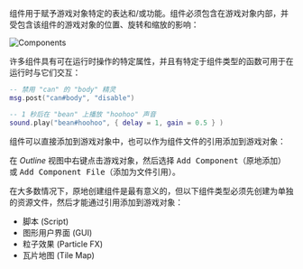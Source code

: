 组件用于赋予游戏对象特定的表达和/或功能。组件必须包含在游戏对象内部，并受包含该组件的游戏对象的位置、旋转和缩放的影响：

![Components](../shared/images/components.png)

许多组件具有可在运行时操作的特定属性，并且有特定于组件类型的函数可用于在运行时与它们交互：

```lua
-- 禁用 "can" 的 "body" 精灵
msg.post("can#body", "disable")

-- 1 秒后在 "bean" 上播放 "hoohoo" 声音
sound.play("bean#hoohoo", { delay = 1, gain = 0.5 } )
```

组件可以直接添加到游戏对象中，也可以作为组件文件的引用添加到游戏对象：

在 *Outline* 视图中<kbd>右键点击</kbd>游戏对象，然后选择 <kbd>Add Component</kbd>（原地添加）或 <kbd>Add Component File</kbd>（添加为文件引用）。

在大多数情况下，原地创建组件是最有意义的，但以下组件类型必须先创建为单独的资源文件，然后才能通过引用添加到游戏对象：

* 脚本 (Script)
* 图形用户界面 (GUI)
* 粒子效果 (Particle FX)
* 瓦片地图 (Tile Map)
